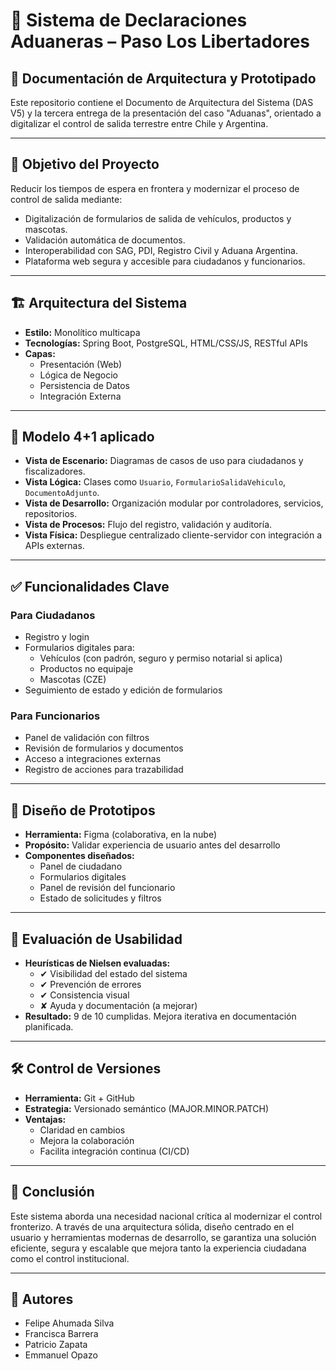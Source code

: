 # 🛂 Sistema de Declaraciones Aduaneras – Paso Los Libertadores

## 📘 Documentación de Arquitectura y Prototipado

Este repositorio contiene el Documento de Arquitectura del Sistema (DAS V5) y la tercera entrega de la presentación del caso "Aduanas", orientado a digitalizar el control de salida terrestre entre Chile y Argentina.

---

## 🎯 Objetivo del Proyecto

Reducir los tiempos de espera en frontera y modernizar el proceso de control de salida mediante:

- Digitalización de formularios de salida de vehículos, productos y mascotas.
- Validación automática de documentos.
- Interoperabilidad con SAG, PDI, Registro Civil y Aduana Argentina.
- Plataforma web segura y accesible para ciudadanos y funcionarios.

---

## 🏗️ Arquitectura del Sistema

- **Estilo:** Monolítico multicapa
- **Tecnologías:** Spring Boot, PostgreSQL, HTML/CSS/JS, RESTful APIs
- **Capas:**
  - Presentación (Web)
  - Lógica de Negocio
  - Persistencia de Datos
  - Integración Externa

---

## 🧩 Modelo 4+1 aplicado

- **Vista de Escenario:** Diagramas de casos de uso para ciudadanos y fiscalizadores.
- **Vista Lógica:** Clases como `Usuario`, `FormularioSalidaVehiculo`, `DocumentoAdjunto`.
- **Vista de Desarrollo:** Organización modular por controladores, servicios, repositorios.
- **Vista de Procesos:** Flujo del registro, validación y auditoría.
- **Vista Física:** Despliegue centralizado cliente-servidor con integración a APIs externas.

---

## ✅ Funcionalidades Clave

### Para Ciudadanos
- Registro y login
- Formularios digitales para:
  - Vehículos (con padrón, seguro y permiso notarial si aplica)
  - Productos no equipaje
  - Mascotas (CZE)
- Seguimiento de estado y edición de formularios

### Para Funcionarios
- Panel de validación con filtros
- Revisión de formularios y documentos
- Acceso a integraciones externas
- Registro de acciones para trazabilidad

---

## 🎨 Diseño de Prototipos

- **Herramienta:** Figma (colaborativa, en la nube)
- **Propósito:** Validar experiencia de usuario antes del desarrollo
- **Componentes diseñados:**
  - Panel de ciudadano
  - Formularios digitales
  - Panel de revisión del funcionario
  - Estado de solicitudes y filtros

---

## 🧪 Evaluación de Usabilidad

- **Heurísticas de Nielsen evaluadas:**
  - ✔ Visibilidad del estado del sistema
  - ✔ Prevención de errores
  - ✔ Consistencia visual
  - ✘ Ayuda y documentación (a mejorar)
- **Resultado:** 9 de 10 cumplidas. Mejora iterativa en documentación planificada.

---

## 🛠 Control de Versiones

- **Herramienta:** Git + GitHub
- **Estrategia:** Versionado semántico (MAJOR.MINOR.PATCH)
- **Ventajas:**
  - Claridad en cambios
  - Mejora la colaboración
  - Facilita integración continua (CI/CD)

---

## 🏁 Conclusión

Este sistema aborda una necesidad nacional crítica al modernizar el control fronterizo. A través de una arquitectura sólida, diseño centrado en el usuario y herramientas modernas de desarrollo, se garantiza una solución eficiente, segura y escalable que mejora tanto la experiencia ciudadana como el control institucional.

---

## 👥 Autores

- Felipe Ahumada Silva  
- Francisca Barrera  
- Patricio Zapata  
- Emmanuel Opazo
